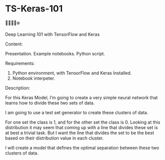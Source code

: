 # TS-Keras-101
👨‍💻🐍🤖❄️

Deep Learning 101 with TensorFlow and Keras

Content:

Presentation.
Example notebooks.
Python script.

Requirements:

1. Python environment, with TensorFlow and Keras Installed.
2. Notebook interpeter.

Description:

For this Keras Model, I’m going to create a very simple neural network that learns how to divide these two sets of data.

I am going to use a test set generator to create these clusters of data.

For one set the class is 1, and for the other set the class is 0.
Looking at this distribution it may seem that coming up with a line that divides these set is at best a trivial task. But I want the line that divides the set to be the best based on their distribution value in each cluster.

I will create a model that defines the optimal separation between these two clusters of data.
